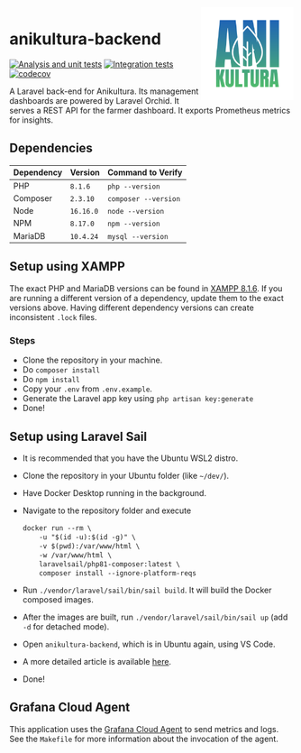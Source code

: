 <img align="right" width="164" height="164" src="docs/img/ani-logo.png">

# anikultura-backend

[![Analysis and unit tests](https://github.com/radical-doubting/anikultura-backend/actions/workflows/analyze.yml/badge.svg)](https://github.com/radical-doubting/anikultura-backend/actions/workflows/analyze.yml)
[![Integration tests](https://github.com/radical-doubting/anikultura-backend/actions/workflows/integration.yml/badge.svg)](https://github.com/radical-doubting/anikultura-backend/actions/workflows/integration.yml)
[![codecov](https://codecov.io/gh/radical-doubting/anikultura-backend/branch/master/graph/badge.svg?token=HDPR23M8EY)](https://codecov.io/gh/radical-doubting/anikultura-backend)

A Laravel back-end for Anikultura. Its management dashboards are powered by Laravel Orchid. It serves a REST API for the farmer dashboard. It exports Prometheus metrics for insights.

## Dependencies

| Dependency | Version   | Command to Verify    |
| ---------- | --------- | -------------------- |
| PHP        | `8.1.6`   | `php --version`      |
| Composer   | `2.3.10`  | `composer --version` |
| Node       | `16.16.0` | `node --version`     |
| NPM        | `8.17.0`  | `npm --version`      |
| MariaDB    | `10.4.24` | `mysql --version`    |

## Setup using XAMPP

The exact PHP and MariaDB versions can be found in [XAMPP 8.1.6](https://www.apachefriends.org/download.html). If you are running a different version of a dependency, update them to the exact versions above. Having different dependency versions can create inconsistent `.lock` files.

### Steps

-   Clone the repository in your machine.
-   Do `composer install`
-   Do `npm install`
-   Copy your `.env` from `.env.example`.
-   Generate the Laravel app key using `php artisan key:generate`
-   Done!

## Setup using Laravel Sail

-   It is recommended that you have the Ubuntu WSL2 distro.
-   Clone the repository in your Ubuntu folder (like `~/dev/`).
-   Have Docker Desktop running in the background.
-   Navigate to the repository folder and execute

    ```
    docker run --rm \
        -u "$(id -u):$(id -g)" \
        -v $(pwd):/var/www/html \
        -w /var/www/html \
        laravelsail/php81-composer:latest \
        composer install --ignore-platform-reqs
    ```

-   Run `./vendor/laravel/sail/bin/sail build`. It will build the Docker composed images.
-   After the images are built, run `./vendor/laravel/sail/bin/sail up` (add `-d` for detached mode).
-   Open `anikultura-backend`, which is in Ubuntu again, using VS Code.
-   A more detailed article is available [here](https://laravel.com/docs/9.x/sail).
-   Done!

## Grafana Cloud Agent

This application uses the [Grafana Cloud Agent](https://grafana.com/docs/grafana-cloud/data-configuration/agent/) to send metrics and logs. See the `Makefile` for more information about the invocation of the agent.
